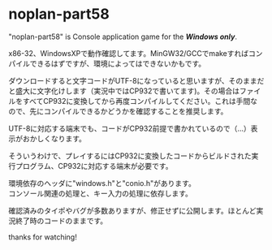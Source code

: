 noplan-part58
=============
  
"noplan-part58" is Console application game for the ***Windows only***.
  
x86-32、WindowsXPで動作確認してます。MinGW32/GCCでmakeすればコンパイルできるはずですが、環境によってはできないかもです。  
  
ダウンロードすると文字コードがUTF-8になっていると思いますが、そのままだと盛大に文字化けします（実況中ではCP932で書いてます)。その場合はファイルをすべてCP932に変換してから再度コンパイルしてください。これは手間なので、先にコンパイルできるかどうかを確認することを推奨します。  
  
UTF-8に対応する端末でも、コードがCP932前提で書かれているので（…）表示がおかしくなります。  
  
そういうわけで、プレイするにはCP932に変換したコードからビルドされた実行プログラム、CP932に対応する端末が必要です。
  
環境依存のヘッダに"windows.h"と"conio.h"があります。  
コンソール関連の処理と、キー入力の処理に依存します。  
  
確認済みのタイポやバグが多数ありますが、修正せずに公開します。ほとんど実況終了時のコードのままです。
  
thanks for watching!

